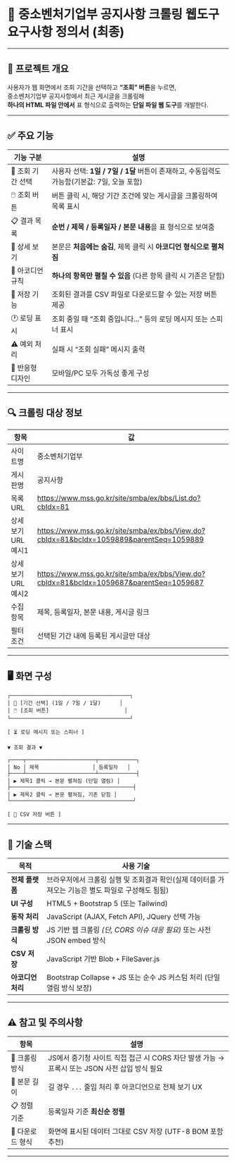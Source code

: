 # 📄 중소벤처기업부 공지사항 크롤링 웹도구 요구사항 정의서 (최종)

---

## 📌 프로젝트 개요

사용자가 웹 화면에서 조회 기간을 선택하고 **“조회” 버튼**을 누르면,  
중소벤처기업부 공지사항에서 최근 게시글을 크롤링해  
**하나의 HTML 파일 안에서** 표 형식으로 출력하는 **단일 파일 웹 도구**를 개발한다.

---

## ✅ 주요 기능

| 기능 구분 | 설명 |
|-----------|------|
| 📆 조회 기간 선택 | 사용자 선택: **1일 / 7일 / 1달**  버튼이 존재하고, 수동입력도 가능함(기본값: 7일, 오늘 포함) |
| 🖱️ 조회 버튼 | 버튼 클릭 시, 해당 기간 조건에 맞는 게시글을 크롤링하여 목록 표시 |
| 📋 결과 목록 | **순번 / 제목 / 등록일자 / 본문 내용**을 표 형식으로 보여줌 |
| 📂 상세 보기 | 본문은 **처음에는 숨김**, 제목 클릭 시 **아코디언 형식으로 펼쳐짐** |
| 🔁 아코디언 규칙 | **하나의 항목만 펼칠 수 있음** (다른 항목 클릭 시 기존은 닫힘) |
| 💾 저장 기능 | 조회된 결과를 CSV 파일로 다운로드할 수 있는 저장 버튼 제공 |
| 🕐 로딩 표시 | 조회 중일 때 “조회 중입니다...” 등의 로딩 메시지 또는 스피너 표시 |
| ⚠️ 예외 처리 | 실패 시 “조회 실패” 메시지 출력 |
| 📱 반응형 디자인 | 모바일/PC 모두 가독성 좋게 구성

---

## 🔍 크롤링 대상 정보

| 항목 | 값 |
|------|-----|
| 사이트명 | 중소벤처기업부 |
| 게시판명 | 공지사항 |
| 목록 URL | https://www.mss.go.kr/site/smba/ex/bbs/List.do?cbIdx=81 |
| 상세보기 URL 예시1 | https://www.mss.go.kr/site/smba/ex/bbs/View.do?cbIdx=81&bcIdx=1059889&parentSeq=1059889 |
| 상세보기 URL 예시2 | https://www.mss.go.kr/site/smba/ex/bbs/View.do?cbIdx=81&bcIdx=1059687&parentSeq=1059687 |
| 수집 항목 | 제목, 등록일자, 본문 내용, 게시글 링크 |
| 필터 조건 | 선택된 기간 내에 등록된 게시글만 대상 |

---

## 🖥️ 화면 구성

```plaintext
┌──────────────────────────────────────┐
│ 📆 [기간 선택] (1일 / 7일 / 1달)      │
│ 🖱️ [조회 버튼]                        │
└──────────────────────────────────────┘

[ ⏳ 로딩 메시지 또는 스피너 ]

▼ 조회 결과 ▼

┌────┬──────────────────────┬────────────┐
│ No │ 제목                 │ 등록일자   │
├────┴──────────────────────┴────────────┤
│ ▶ 제목1 클릭 → 본문 펼쳐짐 (단일 열림) │
├───────────────────────────────────────┤
│ ▶ 제목2 클릭 → 본문 펼쳐짐, 기존 닫힘 │
└───────────────────────────────────────┘

[ 💾 CSV 저장 버튼 ]
```
---

## 🧱 기술 스택

| 목적 | 사용 기술 |
|------|-----------|
| **전체 플랫폼** | 브라우저에서 크롤링 실행 및 조회결과 확인(실제 데이터를 가져오는 기능은 별도 파일로 구성해도 됨됨) |
| **UI 구성** | HTML5 + Bootstrap 5 (또는 Tailwind) |
| **동작 처리** | JavaScript (AJAX, Fetch API), JQuery 선택 가능 |
| **크롤링 방식** | JS 기반 웹 크롤링 *(단, CORS 이슈 대응 필요)* 또는 사전 JSON embed 방식 |
| **CSV 저장** | JavaScript 기반 Blob + FileSaver.js |
| **아코디언 처리** | Bootstrap Collapse + JS 또는 순수 JS 커스텀 처리 (단일 열림 방식 보장) |

---

## ⚠️ 참고 및 주의사항

| 항목 | 설명 |
|------|------|
| 🧱 크롤링 방식 | JS에서 중기청 사이트 직접 접근 시 CORS 차단 발생 가능 → 프록시 또는 JSON 사전 삽입 방식 필요 |
| 📄 본문 길이 | 길 경우 `...` 줄임 처리 후 아코디언으로 전체 보기 UX |
| 📋 정렬 기준 | 등록일자 기준 **최신순 정렬** |
| 📂 다운로드 형식 | 화면에 표시된 데이터 그대로 CSV 저장 (UTF-8 BOM 포함 추천) |

---
